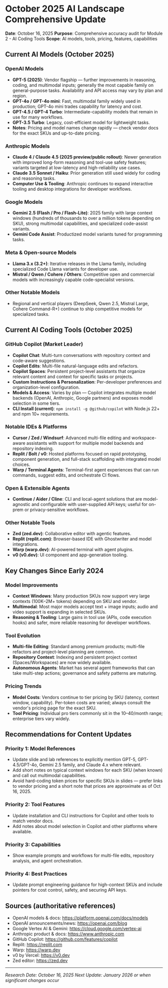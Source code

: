 # October 2025 AI Landscape Comprehensive Update

**Date**: October 16, 2025
**Purpose**: Comprehensive accuracy audit for Module 2 - AI Coding Tools
**Scope**: AI models, tools, pricing, features, capabilities

## Current AI Models (October 2025)

### OpenAI Models
- **GPT-5 (2025)**: Vendor flagship — further improvements in reasoning, coding, and multimodal inputs; generally the most capable family on general-purpose tasks. Availability and API access may vary by plan and region.
- **GPT-4o / GPT-4o mini**: Fast, multimodal family widely used in production; GPT-4o mini trades capability for latency and cost.
- **GPT-4.5 / GPT-4 Turbo**: Intermediate-capability models that remain in use for many workflows.
- **GPT-3.5 Turbo**: Legacy, cost-efficient model for lightweight tasks.
- **Notes**: Pricing and model names change rapidly — check vendor docs for the exact SKUs and up-to-date pricing.

### Anthropic Models
- **Claude 4 / Claude 4.5 (2025 preview/public rollout)**: Newer generation with improved long-form reasoning and tool-use safety features; variants targeted at low-latency and high-reliability use cases.
- **Claude 3.5 Sonnet / Haiku**: Prior generation still used widely for coding and reasoning tasks.
- **Computer Use & Tooling**: Anthropic continues to expand interactive tooling and desktop integrations for developer workflows.

### Google Models
- **Gemini 2.5 (Flash / Pro / Flash-Lite)**: 2025 family with large context windows (hundreds of thousands to over a million tokens depending on SKU), strong multimodal capabilities, and specialized code-assist variants.
- **Gemini Code Assist**: Productized model variants tuned for programming tasks.

### Meta & Open-source Models
- **Llama 3.x (3.2+)**: Iterative releases in the Llama family, including specialized Code Llama variants for developer use.
- **Mistral / Qwen / Cohere / Others**: Competitive open and commercial models with increasingly capable code-specialist versions.

### Other Notable Models
- Regional and vertical players (DeepSeek, Qwen 2.5, Mistral Large, Cohere Command-R+) continue to ship competitive models for specialized tasks.

## Current AI Coding Tools (October 2025)

### GitHub Copilot (Market Leader)
- **Copilot Chat**: Multi-turn conversations with repository context and code-aware suggestions.
- **Copilot Edits**: Multi-file natural-language edits and refactors.
- **Copilot Spaces**: Persistent project-level assistants that organize relevant content and context for specific tasks or projects.
- **Custom Instructions & Personalization**: Per-developer preferences and organization-level configuration.
- **Models & Access**: Varies by plan — Copilot integrates multiple model backends (OpenAI, Anthropic, Google partners) and exposes model selection in some tiers.
- **CLI Install (current)**: `npm install -g @github/copilot` with Node.js 22+ and npm 10+ requirements.

### Notable IDEs & Platforms
- **Cursor / Zed / Windsurf**: Advanced multi-file editing and workspace-aware assistants with support for multiple model backends and repository indexing.
- **Replit / Bolt / v0**: Hosted platforms focused on rapid prototyping, component generation, and full-stack scaffolding with integrated model choices.
- **Warp / Terminal Agents**: Terminal-first agent experiences that can run commands, suggest edits, and orchestrate CI flows.

### Open & Extensible Agents
- **Continue / Aider / Cline**: CLI and local-agent solutions that are model-agnostic and configurable with user-supplied API keys; useful for on-prem or privacy-sensitive workflows.

### Other Notable Tools
- **Zed (zed.dev)**: Collaborative editor with agentic features.
- **Replit (replit.com)**: Browser-based IDE with Ghostwriter and model integrations.
- **Warp (warp.dev)**: AI-powered terminal with agent plugins.
- **v0 (v0.dev)**: UI component and app-generation tooling.

## Key Changes Since Early 2024

### Model Improvements
- **Context Windows**: Many production SKUs now support very large contexts (100K–2M+ tokens) depending on SKU and vendor.
- **Multimodal**: Most major models accept text + image inputs; audio and video support is expanding in selected SKUs.
- **Reasoning & Tooling**: Large gains in tool use (APIs, code execution hooks) and safer, more reliable reasoning for developer workflows.

### Tool Evolution
- **Multi-file Editing**: Standard among premium products; multi-file refactors and project-level planning are common.
- **Repository Context**: Indexing and persistent project context (Spaces/Workspaces) are now widely available.
- **Autonomous Agents**: Market has several agent frameworks that can take multi-step actions; governance and safety patterns are maturing.

### Pricing Trends
- **Model Costs**: Vendors continue to tier pricing by SKU (latency, context window, capability). Per-token costs are varied; always consult the vendor's pricing page for the exact SKU.
- **Tool Pricing**: Individual pro tiers commonly sit in the $10–$40/month range; enterprise tiers vary widely.

## Recommendations for Content Updates

### Priority 1: Model References
- Update slide and lab references to explicitly mention GPT-5, GPT-4.5/GPT-4o, Gemini 2.5 family, and Claude 4.x where relevant.
- Add short notes on typical context windows for each SKU (when known) and call out multimodal capabilities.
- Avoid hard-coding token prices for specific SKUs in slides — prefer links to vendor pricing and a short note that prices are approximate as of Oct 16, 2025.

### Priority 2: Tool Features
- Update installation and CLI instructions for Copilot and other tools to match vendor docs.
- Add notes about model selection in Copilot and other platforms where available.

### Priority 3: Capabilities
- Show example prompts and workflows for multi-file edits, repository analysis, and agent orchestration.

### Priority 4: Best Practices
- Update prompt engineering guidance for high-context SKUs and include pointers for cost control, safety, and securing API keys.

## Sources (authoritative references)
- OpenAI models & docs: https://platform.openai.com/docs/models
- OpenAI announcements/news: https://openai.com/blog
- Google Vertex AI & Gemini: https://cloud.google.com/vertex-ai
- Anthropic product & docs: https://www.anthropic.com
- GitHub Copilot: https://github.com/features/copilot
- Replit: https://replit.com
- Warp: https://warp.dev
- v0 by Vercel: https://v0.dev
- Zed editor: https://zed.dev

---
*Research Date: October 16, 2025*
*Next Update: January 2026 or when significant changes occur*